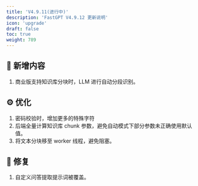 ```yaml
---
title: 'V4.9.11(进行中)'
description: 'FastGPT V4.9.12 更新说明'
icon: 'upgrade'
draft: false
toc: true
weight: 789
---
```


## 🚀 新增内容

1. 商业版支持知识库分块时，LLM 进行自动分段识别。

## ⚙️ 优化

1. 密码校验时，增加更多的特殊字符
2. 后端全量计算知识库 chunk 参数，避免自动模式下部分参数未正确使用默认值。
3. 将文本分块移至 worker 线程，避免阻塞。

## 🐛 修复

1. 自定义问答提取提示词被覆盖。